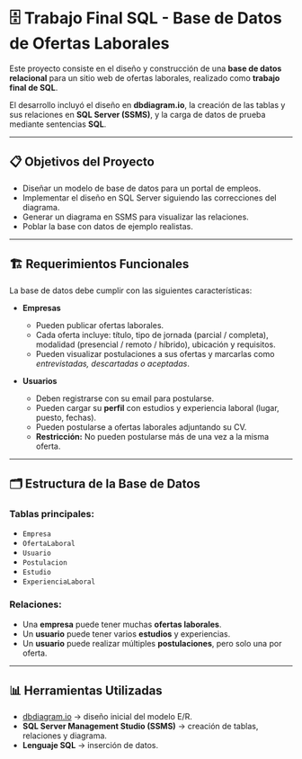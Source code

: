 # 🗄️ Trabajo Final SQL - Base de Datos de Ofertas Laborales

Este proyecto consiste en el diseño y construcción de una **base de datos relacional** para un sitio web de ofertas laborales, realizado como **trabajo final de SQL**.

El desarrollo incluyó el diseño en **dbdiagram.io**, la creación de las tablas y sus relaciones en **SQL Server (SSMS)**, y la carga de datos de prueba mediante sentencias **SQL**.

---

## 📋 Objetivos del Proyecto

- Diseñar un modelo de base de datos para un portal de empleos.
- Implementar el diseño en SQL Server siguiendo las correcciones del diagrama.
- Generar un diagrama en SSMS para visualizar las relaciones.
- Poblar la base con datos de ejemplo realistas.

---

## 🏗️ Requerimientos Funcionales

La base de datos debe cumplir con las siguientes características:

- **Empresas**
  - Pueden publicar ofertas laborales.
  - Cada oferta incluye: título, tipo de jornada (parcial / completa), modalidad (presencial / remoto / híbrido), ubicación y requisitos.
  - Pueden visualizar postulaciones a sus ofertas y marcarlas como *entrevistadas, descartadas o aceptadas*.

- **Usuarios**
  - Deben registrarse con su email para postularse.
  - Pueden cargar su **perfil** con estudios y experiencia laboral (lugar, puesto, fechas).
  - Pueden postularse a ofertas laborales adjuntando su CV.
  - **Restricción:** No pueden postularse más de una vez a la misma oferta.

---

## 🗂️ Estructura de la Base de Datos

### Tablas principales:
- `Empresa`
- `OfertaLaboral`
- `Usuario`
- `Postulacion`
- `Estudio`
- `ExperienciaLaboral`

### Relaciones:
- Una **empresa** puede tener muchas **ofertas laborales**.
- Un **usuario** puede tener varios **estudios** y experiencias.
- Un **usuario** puede realizar múltiples **postulaciones**, pero solo una por oferta.

---

## 📊 Herramientas Utilizadas

- [dbdiagram.io](https://dbdiagram.io/) → diseño inicial del modelo E/R.
- **SQL Server Management Studio (SSMS)** → creación de tablas, relaciones y diagrama.
- **Lenguaje SQL** → inserción de datos.


